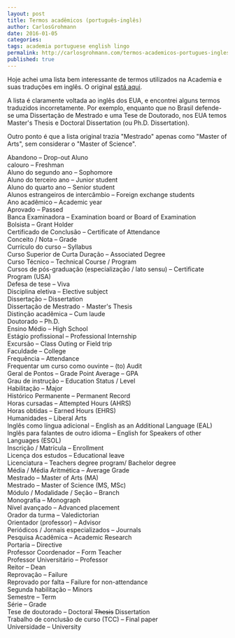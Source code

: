```yaml
---
layout: post
title: Termos acadêmicos (português-inglês)
author: CarlosGrohmann
date: 2016-01-05
categories: 
tags: academia portuguese english lingo
permalink: http://carlosgrohmann.com/termos-academicos-portugues-ingles/
published: true
---
```



Hoje achei uma lista bem interessante de termos utilizados na Academia e suas traduções em inglês. O original [está aqui](http://englishatwork.com.br/termos-acadmicos-academic-terms/).  

A lista é claramente voltada ao inglês dos EUA, e encontrei alguns termos traduzidos incorretamente. Por exemplo, enquanto que no Brasil defende-se uma Dissertação de Mestrado e uma Tese de Doutorado, nos EUA temos Master's Thesis e Doctoral Dissertation (ou Ph.D. Dissertation).  

Outro ponto é que a lista original trazia "Mestrado" apenas como "Master of Arts", sem considerar o "Master of Science".   

Abandono – Drop-out Aluno   
calouro – Freshman   
Aluno do segundo ano – Sophomore   
Aluno do terceiro ano – Junior student   
Aluno do quarto ano – Senior student   
Alunos estrangeiros de intercâmbio – Foreign exchange students   
Ano acadêmico – Academic year   
Aprovado – Passed    
Banca Examinadora – Examination board or Board of Examination   
Bolsista – Grant Holder   
Certificado de Conclusão – Certificate of Attendance   
Conceito / Nota – Grade   
Currículo do curso – Syllabus   
Curso Superior de Curta Duração – Associated Degree   
Curso Técnico – Technical Course / Program   
Cursos de pós-graduação (especialização / lato sensu) – Certificate Program (USA)   
Defesa de tese – Viva   
Disciplina eletiva – Elective subject   
Dissertação – Dissertation   
Dissertação de Mestrado - Master's Thesis   
Distinção acadêmica – Cum laude   
Doutorado – Ph.D.   
Ensino Médio – High School   
Estágio profissional – Professional Internship   
Excursão – Class Outing or Field trip   
Faculdade – College   
Frequência – Attendance   
Frequentar um curso como ouvinte – (to) Audit   
Geral de Pontos – Grade Point Average – GPA   
Grau de instrução – Education Status / Level   
Habilitação – Major   
Histórico Permanente – Permanent Record   
Horas cursadas – Attempted Hours (AHRS)   
Horas obtidas – Earned Hours (EHRS)   
Humanidades – Liberal Arts   
Inglês como língua adicional – English as an Additional Language (EAL)   
Inglês para falantes de outro idioma – English for Speakers of other Languages (ESOL)   
Inscrição / Matrícula – Enrollment   
Licença dos estudos – Educational leave   
Licenciatura – Teachers degree program/ Bachelor degree   
Média / Média Aritmética – Average Grade   
Mestrado – Master of Arts (MA)   
Mestrado – Master of Science (MS, MSc)   
Módulo / Modalidade / Seção – Branch   
Monografia – Monograph   
Nível avançado – Advanced placement   
Orador da turma – Valedictorian   
Orientador (professor) – Advisor   
Periódicos / Jornais especializados – Journals   
Pesquisa Acadêmica – Academic Research   
Portaria – Directive   
Professor Coordenador – Form Teacher   
Professor Universitário – Professor   
Reitor – Dean   
Reprovação – Failure   
Reprovado por falta – Failure for non-attendance   
Segunda habilitação – Minors   
Semestre – Term   
Série – Grade   
Tese de doutorado – Doctoral <del>Thesis</del> Dissertation   
Trabalho de conclusão de curso (TCC) – Final paper   
Universidade – University
